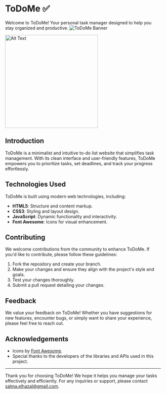 # ToDoMe ✅

Welcome to ToDoMe! Your personal task manager designed to help you stay organized and productive.
![ToDoMe Banner](https://my-portfolio-alpha-woad.vercel.app/assets/images/to%20do.png)

<img align="center" src="[path/to/your/image.png](https://my-portfolio-alpha-woad.vercel.app/assets/images/to%20do.png)" alt="Alt Text" width="300">




## Introduction

ToDoMe is a minimalist and intuitive to-do list website that simplifies task management. With its clean interface and user-friendly features, ToDoMe empowers you to prioritize tasks, set deadlines, and track your progress effortlessly.


## Technologies Used

ToDoMe is built using modern web technologies, including:

- **HTML5**: Structure and content markup.
- **CSS3**: Styling and layout design.
- **JavaScript**: Dynamic functionality and interactivity.
- **Font Awesome**: Icons for visual enhancement.



## Contributing

We welcome contributions from the community to enhance ToDoMe. If you'd like to contribute, please follow these guidelines:

1. Fork the repository and create your branch.
2. Make your changes and ensure they align with the project's style and goals.
3. Test your changes thoroughly.
4. Submit a pull request detailing your changes.

## Feedback

We value your feedback on ToDoMe! Whether you have suggestions for new features, encounter bugs, or simply want to share your experience, please feel free to reach out.



## Acknowledgements

- Icons by [Font Awesome](https://fontawesome.com/).
- Special thanks to the developers of the libraries and APIs used in this project.

---

Thank you for choosing ToDoMe! We hope it helps you manage your tasks effectively and efficiently. For any inquiries or support, please contact [salma.elhazal@gmail.com](mailto:salma.elhazal@gmail.com).
